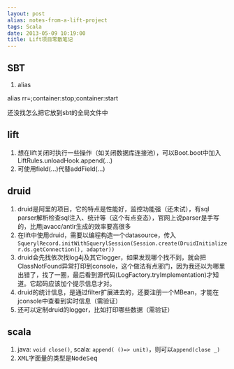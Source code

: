 ```yaml
---
layout: post
alias: notes-from-a-lift-project
tags: Scala
date: 2013-05-09 10:19:00
title: Lift项目零散笔记
---
```


## SBT

1.  alias

alias rr=;container:stop;container:start

还没找怎么把它放到sbt的全局文件中

## lift

1.  想在lift关闭时执行一些操作（如关闭数据库连接池），可以Boot.boot中加入LiftRules.unloadHook.append(...)
2.  可使用field(...)代替addField(...)

## druid

1.  druid是阿里的项目，它的特点是性能好，监控功能强（还未试），有sql parser解析检查sql注入、统计等（这个有点变态），官网上说parser是手写的，比用javacc/antlr生成的效率要高很多
2.  在lift中使用druid，需要以编程构造一个datasource，传入`SquerylRecord.initWithSquerylSession(Session.create(DruidInitializer.ds.getConnection(), adapter))`
3.  druid会先找依次找log4j及其它logger，如果发现哪个找不到，就会把ClassNotFound异常打印到console，这个做法有点邪门，因为我还以为哪里出错了，找了一圈，最后看到源代码(LogFactory.tryImplementation)才知道。它起码应该加个提示信息才对。
4.  druid的统计信息，是通过filter扩展进去的，还要注册一个MBean，才能在jconsole中查看到实时信息（需验证）
5.  还可以定制druid的logger，比如打印哪些数据（需验证）

## scala

1.  java: `void close()`, scala: `append( ()=> unit)`，则可以`append(close _)`
2.  <span style="font-family: monospace;">XML字面量<a></a><b></b>的类型是NodeSeq</span>
